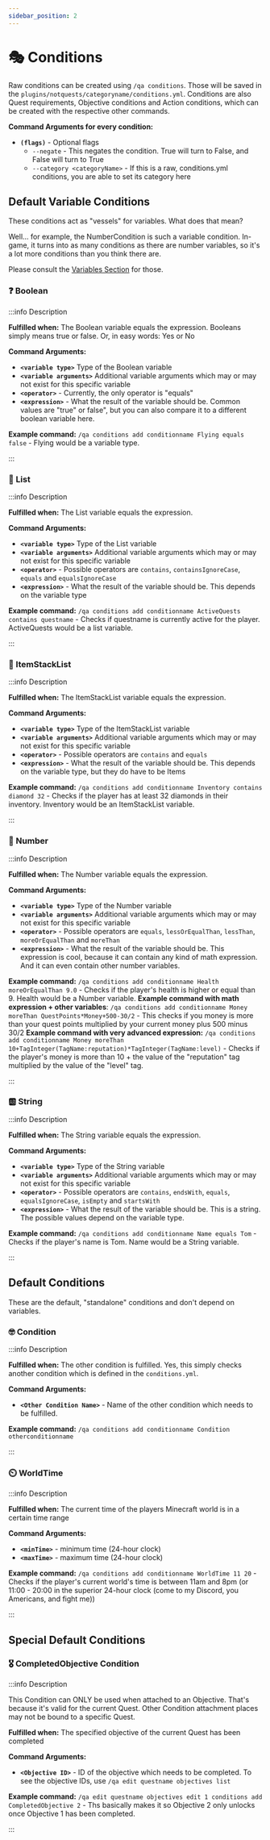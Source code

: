 ```yaml
---
sidebar_position: 2
---
```


# 🎭 Conditions

Raw conditions can be created using `/qa conditions`. Those will be saved in the `plugins/notquests/categoryname/conditions.yml`. Conditions are also Quest requirements, Objective conditions and Action conditions, which can be created with the respective other commands.

**Command Arguments for every condition:**

- **`(flags)`** - Optional flags
  - `--negate` - This negates the condition. True will turn to False, and False will turn to True
  - `--category <categoryName>` - If this is a raw, conditions.yml conditions, you are able to set its category here

## Default Variable Conditions

These conditions act as "vessels" for variables. What does that mean?

Well... for example, the NumberCondition is such a variable condition. In-game, it turns into as many conditions as there are number variables, so it's a lot more conditions than you think there are.

Please consult the [Variables Section](/docs/documentation/types/variables) for those.

### ❓ Boolean

:::info Description

**Fulfilled when:** The Boolean variable equals the expression. Booleans simply means true or false. Or, in easy words: Yes or No

**Command Arguments:**

- **`<variable type>`** Type of the Boolean variable
- **`<variable arguments>`** Additional variable arguments which may or may not exist for this specific variable
- **`<operator>`** - Currently, the only operator is "equals"
- **`<expression>`** - What the result of the variable should be. Common values are "true" or false", but you can also compare it to a different boolean variable here.

**Example command:** `/qa conditions add conditionname Flying equals false` - Flying would be a variable type.

:::

### 📙 List

:::info Description

**Fulfilled when:** The List variable equals the expression.

**Command Arguments:**

- **`<variable type>`** Type of the List variable
- **`<variable arguments>`** Additional variable arguments which may or may not exist for this specific variable
- **`<operator>`** - Possible operators are `contains`, `containsIgnoreCase`, `equals` and `equalsIgnoreCase`
- **`<expression>`** - What the result of the variable should be. This depends on the variable type

**Example command:** `/qa conditions add conditionname ActiveQuests contains questname` - Checks if questname is currently active for the player. ActiveQuests would be a list variable.

:::

### 📖 ItemStackList

:::info Description

**Fulfilled when:** The ItemStackList variable equals the expression.

**Command Arguments:**

- **`<variable type>`** Type of the ItemStackList variable
- **`<variable arguments>`** Additional variable arguments which may or may not exist for this specific variable
- **`<operator>`** - Possible operators are `contains` and `equals`
- **`<expression>`** - What the result of the variable should be. This depends on the variable type, but they do have to be Items

**Example command:** `/qa conditions add conditionname Inventory contains diamond 32` - Checks if the player has at least 32 diamonds in their inventory. Inventory would be an ItemStackList variable.

:::

### 💯 Number

:::info Description

**Fulfilled when:** The Number variable equals the expression.

**Command Arguments:**

- **`<variable type>`** Type of the Number variable
- **`<variable arguments>`** Additional variable arguments which may or may not exist for this specific variable
- **`<operator>`** - Possible operators are `equals`, `lessOrEqualThan`, `lessThan`, `moreOrEqualThan` and `moreThan`
- **`<expression>`** - What the result of the variable should be. This expression is cool, because it can contain any kind of math expression. And it can even contain other number variables.

**Example command:** `/qa conditions add conditionname Health moreOrEqualThan 9.0` - Checks if the player's health is higher or equal than 9. Health would be a Number variable.
**Example command with math expression + other variables**: `/qa conditions add conditionname Money moreThan QuestPoints*Money+500-30/2` - This checks if you money is more than your quest points multiplied by your current money plus 500 minus 30/2
**Example command with very advanced expression:** `/qa conditions add conditionname Money moreThan 10+TagInteger(TagName:reputation)*TagInteger(TagName:level)` - Checks if the player's money is more than 10 + the value of the "reputation" tag multiplied by the value of the "level" tag.

:::

### 🆎 String

:::info Description

**Fulfilled when:** The String variable equals the expression.

**Command Arguments:**

- **`<variable type>`** Type of the String variable
- **`<variable arguments>`** Additional variable arguments which may or may not exist for this specific variable
- **`<operator>`** - Possible operators are `contains`, `endsWith`, `equals`, `equalsIgnoreCase`, `isEmpty` and `startsWith`
- **`<expression>`** - What the result of the variable should be. This is a string. The possible values depend on the variable type.

**Example command:** `/qa conditions add conditionname Name equals Tom` - Checks if the player's name is Tom. Name would be a String variable.

:::

## Default Conditions

These are the default, "standalone" conditions and don't depend on variables.

### 🤓 Condition

:::info Description

**Fulfilled when:** The other condition is fulfilled. Yes, this simply checks another condition which is defined in the `conditions.yml`.

**Command Arguments:**

- **`<Other Condition Name>`** - Name of the other condition which needs to be fulfilled.

**Example command:** `/qa conditions add conditionname Condition otherconditionname`

:::

### ⏲️ WorldTime

:::info Description

**Fulfilled when:** The current time of the players Minecraft world is in a certain time range

**Command Arguments:**

- **`<minTime>`** - minimum time (24-hour clock)
- **`<maxTime>`** - maximum time (24-hour clock)

**Example command:** `/qa conditions add conditionname WorldTime 11 20` - Checks if the player's current world's time is between 11am and 8pm (or 11:00 - 20:00 in the superior 24-hour clock (come to my Discord, you Americans, and fight me))

:::

## Special Default Conditions

### 🎖️ CompletedObjective Condition

:::info Description

This Condition can ONLY be used when attached to an Objective. That's because it's valid for the current Quest. Other Condition attachment places may not be bound to a specific Quest.

**Fulfilled when:** The specified objective of the current Quest has been completed

**Command Arguments:**

- **`<Objective ID>`** - ID of the objective which needs to be completed. To see the objective IDs, use `/qa edit questname objectives list`

**Example command:** `/qa edit questname objectives edit 1 conditions add CompletedObjective 2` - Ths basically makes it so Objective 2 only unlocks once Objective 1 has been completed.

:::
